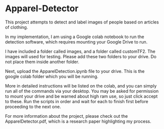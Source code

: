 # Apparel-Detector

This project attempts to detect and label images of people based on articles of clothing. 

In my implementation, I am using a Google colab notebook to run the detection software, which requires mounting your Google Drive to run. 

I have included a folder called images, and a folder called customTF2. The images will used for testing. Please add these two folders to your drive. Do not place them inside another folder.

Next, upload the ApparelDetection.ipynb file to your drive. This is the google colab folder which you will be running.

More in detailed instructions will be listed on the colab, and you can simply run all of the commands via your desktop. You may be asked for permission to mount your drive and be warned about high ram use, so just click accept to these. Run the scripts in order and wait for each to finish first before proceeding to the next one. 

For more information about the project, please check out the ApparelDetector.pdf, which is a research paper highlighting my process. 

